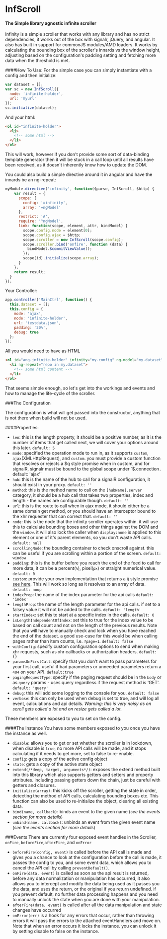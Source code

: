 # InfScroll
#### The Simple library agnostic infinite scroller

Infinity is a simple scroller that works with any library and has no strict dependencies, it works out of the box with signalr, jQuery, and angular. It also has built in support for commonJS modules/AMD loaders. It works by calculating the bounding box of the scroller's innards vs the window height, adjusting based on the configuration's padding setting and fetching more data when the threshold is met.

####How To Use:
For the simple case you can simply instantiate with a config and then initialize:
```js
var dataset = [];
var sc = new InfScroll({
  node: 'infinite-holder',
  url: 'myurl'
});
sc.initialize(dataset);
```
And your html:
```html
<ol id="infinite-holder">
  <li>
    <!-- some html -->
  </li>
</ol>
```
This will work, however if you don't provide some sort of data-binding template generator then it will be stuck in a call loop until all results have been received, as it doesn't inherently know how to update the DOM.

You could also build a simple directive around it in angular and have the innards be an ng-repeat:
```js
myModule.directive('infinity', function($parse, InfScroll, $http) {
    var result = {
      scope: {
        config: '=infinity',
        array: '=ngModel'
      },
      restrict: 'A',
      require: '^ngModel',
      link: function(scope, element, attr, bindModel) {
        scope.config.node = element[0];
        scope.config.ajax = $http;
        scope.scroller = new InfScroll(scope.config);
        scope.scroller.bind('onfire', function (data) {
          bindModel.$commitViewValue();
        });      
        scope[id].initialize(scope.array);
      }
    };
    return result;
  }
});
```
Your Controller:
```js
app.controller('MainCtrl', function() {
  this.dataset = [];
  this.config = {
    mode: 'ajax',
    node: 'infinite-holder',
    url: 'testdata.json',
    padding: '20%',
    debug: true
  };
});
```
All you would need to have as HTML
```html
<ol id="ang-infinite-holder" infinity="my.config" ng-model="my.dataset">
  <li ng-repeat="repo in my.dataset">
    <!-- some html content -->
  </li>
</ol>
```

That seems simple enough, so let's get into the workings and events and how to manage the life-cycle of the scroller.

###The Configuration

The configuration is what will get passed into the constructor, anything that is not there when build will not be used.

####Properties:

 - `len`: this is the length property, it should be a positive number, as it is the number of items that get called next, we will cover your options around this later. `default: 5`
 - `mode`: specified the operation mode to run in, as it supports `custom`, `ajax`(XMLHttpRequest), and `custom`. you must provide a custom function that resolves or rejects a $q style promise when in custom, and for signalR, signalr must be bound to the global scope under `$.connection`. `default: 'ajax'`
 - `hub`: this is the name of the hub to call for a signalR configuration, it should exist in your proxy. `default: ''`
 - `method`: this is the method name to call on the `[hubName].server` category, it should be a hub call that takes two properties, index and length - the names are configurable though. `default: ''`
 - `url`: this is the route to call when in ajax mode, it should either be a same domain get method, or you should have an interceptor bound to the xhr requester that can correct that. `default: ''`
 - `node`: this is the node that the infinity scroller operates within. it will use this to calculate bounding boxes and other things against the DOM and the `window`. it will also lock the caller when `display:none` is applied to this element or one of it's parent elements, so you don't waste API calls. `default: null`
 - `scrollingNode`: the bounding container to check onscroll against. this can be useful if you are scrolling within a portion of the screen. `default: window`
 - `padding`: this is the buffer before you reach the end of the feed to call for more data, it can be a percent(`%`), pixel(`px`) or straight numerical value. `default: 0`
 - `custom`: provide your own implementation that returns a `Q` style promise [see here](https://github.com/kriskowal/q). This will work so long as it resolves to an array of data. `default: noop`
 - `indexProp`: the name of the index parameter for the api calls `default: 'index'`
 - `lengthProp`: the name of the length parameter for the api calls. if set to a falsey value it will not be added to the calls. `default: 'length'`
 - `startIndex`: set this to start at a specific index in the calls. `default: 0`
 - `isLengthIndependentOfIndex`: set this to true for the index value to be based on call count and not on the length of the previous results. Note that you will have to manually check and lock when you have reached the end of the dataset. a good use-case for this would be when calling pages rather than item counts, i.e. `?page=1`. `default: false`
 - `withConfig`: specify custom configuration options to send when making xhr requests, such as xhr callbacks or authorization headers. `default: {}`
 - `paramsOnFirstCall`: specify that you don't want to pass parameters for your first call, useful if bad parameters or unneeded parameters return a `404` on your API. `default:true`
 - `pagingRequestType`: specify if the paging request should be in the `body` or as `query` params - uses query regardless if the request method is 'GET'. `default: 'query'` 
 - `debug`: this will add some logging to the console for you. `default: false`
 - `verbose`: this can only be used when debug is set to true, and will log all event, calculations and api details. _Warning: this is very noisy as on scroll gets called a lot and on resize gets called a lot._
 
These members are exposed to you to set on the config.

####The Instance
You have some members exposed to you once you have the instance as well.

 - `disable`: allows you to get or set whether the scroller is in lockdown, when disable is `true`, no more API calls will be made, and it stops calculating if it needs to get more, set to false to re-enable.
 - `config`: gets a copy of the active config object
 - `state`: gets a copy of the active state object
 - `extend(/*deep, target, arguments*/)`: exposes the extend method built into this library which also supports getters and setters and property attributes. including passing getters down the chain, just be careful with getters and closures.
 - `initialize(array)`: this kicks off the scroller, getting the state in order, detecting the method of API calls, calculating bounding boxes etc. This function can also be used to re-initialize the object, clearing all existing data.
 - `bind(name, callback)`: binds an event to the given name (_see the events section for more details_)
 - `unbind(name, callback)`: unbinds an event from the given event name (_see the events section for more details_)

###Events
There are currently four exposed event handles in the Scroller, `onFire`, `beforeFire`,`afterFire`, and `onError`

 - `beforeFire(config, event)` is called before the API call is made and gives you a chance to look at the configuration before the call is made, it passes the config to you, and some event data, which allows you to cancel the API call by calling `preventDefault()`.
 - `onFire(data, event)` is called as soon as the api result is returned, before any data normalization or manipulation has occurred, it also allows you to intercept and modify the data being used as it passes you the data, and uses the return, or the original if you return undefined. if you prevent default, no further data processing happens and you need to manually unlock the state when you are done with your manipulation.
 - `afterFire(data, event)` is called after all the data manipulation and state changes have occurred
 - `onError(err)` is a hook for any errors that occur, rather than throwing errors it will pass the errors to the attached eventHandlers and move on. Note that when an error occurs it locks the instance. you can unlock it by setting disable to false on the instance.